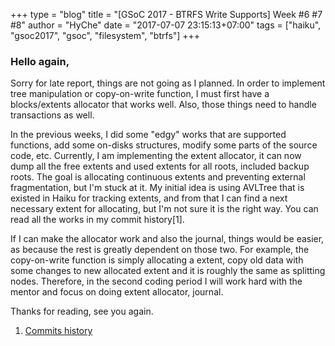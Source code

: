 +++
type = "blog"
title = "[GSoC 2017 - BTRFS Write Supports] Week #6 #7 #8"
author = "HyChe"
date = "2017-07-07 23:15:13+07:00"
tags = ["haiku", "gsoc2017", "gsoc", "filesystem", "btrfs"]
+++

### Hello again,

Sorry for late report, things are not going as I planned. In order to implement tree manipulation or copy-on-write function, I must first have a blocks/extents allocator that works well. Also, those things need to handle transactions as well.

In the previous weeks, I did some "edgy" works that are supported functions, add some on-disks structures, modify some parts of the source code, etc. Currently, I am implementing the extent allocator, it can now dump all the free extents and used extents for all roots, included backup roots. The goal is allocating continuous extents and preventing external fragmentation, but I'm stuck at it. My initial idea is using AVLTree that is existed in Haiku for tracking extents, and from that I can find a next necessary extent for allocating, but I'm not sure it is the right way. You can read all the works in my commit history[1].

If I can make the allocator work and also the journal, things would be easier, as because the rest is greatly dependent on those two. For example, the copy-on-write function is simply allocating a extent, copy old data with some changes to new allocated extent and it is roughly the same as splitting nodes. Therefore, in the second coding period I will work hard with the mentor and focus on doing extent allocator, journal.

Thanks for reading, see you again.

1.	[Commits history](https://github.com/hyche/haiku/commits/btrfs)
